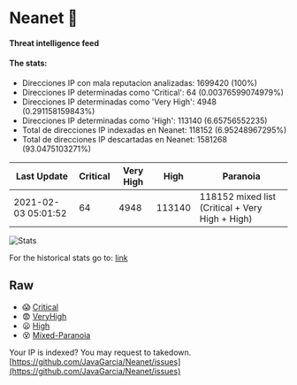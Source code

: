 # Neanet :hocho:
#### Threat intelligence feed
#### The stats:

- Direcciones IP con mala reputacion analizadas: 1699420 (100%)
- Direcciones IP determinadas como 'Critical':  64 (0.00376599074979%)
- Direcciones IP determinadas como 'Very High':  4948 (0.291158159843%)
- Direcciones IP determinadas como 'High':  113140 (6.65756552235)
- Total de direcciones IP indexadas en Neanet:  118152 (6.95248967295%)
- Total de direcciones IP descartadas en Neanet:  1581268 (93.0475103271%)

| Last Update | Critical | Very High | High | Paranoia |
| --- | --- | --- | --- | --- |
| 2021-02-03 05:01:52 | 64 | 4948 | 113140 | 118152 mixed list (Critical + Very High + High)|

![Stats](https://docs.google.com/spreadsheets/d/e/2PACX-1vSnaNMIXVabIpDJjufMlzH7poXnshF3mgd8Is1g9ytUEzVsP5my4Trn8f-xkoLLQ38xpL3HtmUexLo6/pubchart?oid=501124687&format=image)

For the historical stats go to: [link](/stats.csv)
## Raw
- :scream: [Critical](https://raw.githubusercontent.com/JavaGarcia/Neanet/master/blacklists/neanet_critical.txt)
- :fearful: [VeryHigh](https://raw.githubusercontent.com/JavaGarcia/Neanet/master/blacklists/neanet_veryHigh.txtt)
- :frowning: [High](https://raw.githubusercontent.com/JavaGarcia/Neanet/master/blacklists/neanet_high.txt)
- :dizzy_face: [Mixed-Paranoia](https://raw.githubusercontent.com/JavaGarcia/Neanet/master/blacklists/neanet_all.txt)


Your IP is indexed? You may request to takedown. [https://github.com/JavaGarcia/Neanet/issues](https://github.com/JavaGarcia/Neanet/issues)



















































































































































































































































































































































































































































































































































































































































































































































































































































































































































































































































































































































































































































































































































































































































































































































































































































































































































































































































































































































































































































































































































































































































































































































































































































































































































































































































































































































































































































































































































































































































































































































































































































































































































































































































































































































































































































































































































































































































































































































































































































































